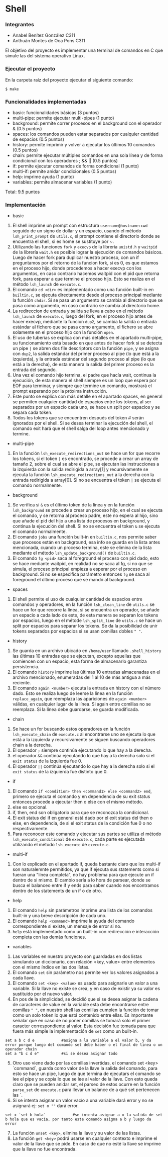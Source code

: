 # Shell

### Integrantes
- Anabel Benítez González C311
- Anthuán Montes de Oca Pons C311

El objetivo del proyecto es implementar una terminal de comandos en C que simule las del sistema operativo Linux.

### Ejecutar el proyecto
En la carpeta raíz del proyecto ejecutar el siguiente comando:
```
$ make 
```

### Funcionalidades implementadas

* basic: funcionalidades básicas (3 puntos)
* multi-pipe: permite ejecutar multi-pipes (1 punto)
* background: permite correr procesos en el background con el operador & (0.5 puntos)
* spaces: los comandos pueden estar separados por cualquier cantidad de espacios (0.5 puntos) 
* history: permite imprimir y volver a ejecutar los últimos 10 comandos (0.5 puntos)
* chain: permite ejecutar múltiples comandos en una sola línea y de forma condicional con los operadores ; && || (0.5 puntos)
* if: permite ejecutar comandos de forma condicional (1 punto)
* multi-if: permite anidar condicionales (0.5 puntos)
* help: imprime ayuda (1 punto)
* variables: permite almacenar variables (1 punto)

Total: 9.5 puntos

### Implementación

* basic
1. El shell imprime un prompt con estructura `username@hostname:cwd` seguido de un signo de dollar y un espacio, usando el método `lsh_print_prompt` de `utils.c`, el prompt contiene el directorio donde se encuentra el shell, si es home se sustituye por ~. 
2. Utilizando las funciones `fork` y `execvp` de la librería `unistd.h` y `waitpid` de la librería `wait.h` es posible lograr la ejecución de comandos básicos. Luego de hacer fork para duplicar nuestro proceso, con un if preguntamos por el retorno de la funcion fork, si es 0, es que estamos en el proceso hijo, donde procedemos a hacer execvp con los argumentos, en caso contrario hacemos waitpid con el pid que retorna fork, para esperar a que termine el proceso hijo. Esto se realiza en el método `lsh_launch` de `execute.c`.
3. El comando `cd <dir>` es implementado como una función built-in en `builtin.c`, se ejecuta directamente desde el proceso principal mediante la función `chdir`. Si se pasa un argumento se cambia al directorio que se pasa como argumento, en caso contrario se cambia al directorio home.
4. La redireccion de entrada y salida se lleva a cabo en el método `lsh_launch` de `execute.c`, luego del fork, en el proceso hijo antes de hacer execvp, mediante la funcion `dup2`, se cambia la salida o entrada estándar al fichero que se pasa como argumento, el fichero se abre solamente en el proceso hijo con la función `open`.
5. El uso de tuberías se explica con más detalles en el apartado multi-pipe, su funcionamiento está basado en que antes de hacer fork si se detecta un pipe `|` se abren dos file descriptors con la función `pipe`, y se asigna con `dup2`, la salida estándar del primer proceso al pipe (lo que está a la izquierda), y la entrada estándar del segundo proceso al pipe (lo que está a la derecha), de esta manera la salida del primer proceso es la entrada del segundo.
6. Una vez el comando hijo termina, el padre que hacía wait, continua la ejecución, de esta manera el shell siempre es un loop que espera por EOF para terminar, y siempre que termine un comando, mostrará el prompt esperando por la próxima instrucción.
7. Este punto se explica con más detalle en el apartado spaces, en general se permiten cualquier cantidad de espacios entre los tokens, al ser separados por un espacio cada uno, se hace un split por espacios y se separa cada token.
8. Todos los tokens que se encuentren después del token # serán ignorados por el shell. Si se desea terminar la ejecución del shell, el comando exit hará que el shell salga del loop antes mencionado y termine.

* multi-pipe
1. En la función `lsh_execute_redirections_out` se hace un for que recorre los tokens, si el token `|` es encontrado, se procede a crear un array de tamaño 2, sobre el cual se abre el pipe, se ejecutan las instrucciones a la izquierda con la salida redirigida a array[1] y recursivamente se ejecuta la función `lsh_execute_redirections_out` a la derecha con la entrada redirigida a array[0]. Si no se encuentra el token `|` se ejecuta el comando normalmente.

* background
1. Se verifica si `&` es el último token de la línea y en la función `lsh_background`  se procede a crear un proceso hijo, en el cual se ejecuta el comando, y se retorna al proceso padre, este no espera al hijo, sino que añade el pid del hijo a una lista de procesos en background, y continua la ejecución del shell. Si no se encuentra el token `&` se ejecuta el comando normalmente.
2. El comando `jobs` una función built-in en `builtin.c`, nos permite saber que procesos están en background, esa info se guarda en la lista antes mencionada, cuando un proceso termina, este se elimina de la lista mediante el método `lsh_update_background()` de `builtin.c`. 
3. El comando `fg <pid>` saca al foreground el proceso con pid dado, esto se hace mediante waitpid, en realidad no se saca al fg, si no que se simula, el proceso principal empieza a esperar por el proceso en background. Si no se especifica parámetro entonces `fg` se saca al foreground el último proceso que se mandó al background.

* spaces
1. El shell permite el uso de cualquier cantidad de espacios entre comandos y operadores, en la función `lsh_clean_line` de `utils.c` se hace un for que recorre la línea, si se encuentra un operador, se añade un espacio a cada lado de este, de esta manera se separan los tokens por espacios, luego en el métode `lsh_split_line` de `utils.c` se hace un split por espacios para separar los tokens. Se da la posibilidad de unir tokens separados por espacios si se usan comillas dobles `" "`.

* history 
1. Se guarda en un archivo ubicado en `/home/user` llamado `.shell_history` las últimas 10 entradas que se ejecutan, excepto aquellas que comiencen con un espacio, esta forma de almacenarlo garantiza persistencia.
2. El comando `history` imprime las últimas 10 entradas almacenadas en el archivo mencionado, enumeradas del 1 al 10 de más antigua a más reciente.
3. El comando `again <number>` ejecuta la entrada en history con el número dado. Esto se realiza luego de leerse la línea en la función `replace_again`, que reemplaza las apariciones de `again <number>` válidas, en cualquier lugar de la línea. Si again entre comillas no se reemplaza. Si la línea debe guardarse, se guarda modificada.

* chain
1. Se hace un for buscando estos operadores en la función `lsh_execute_chain` de `execute.c` al encontrarse uno se ejecuta lo que está a la izquierda y recursivamente se siguen buscando operadores chain a la derecha.
2. El operador `;` siempre continúa ejecutando lo que hay a la derecha.
3. el operador `&&` continúa ejecutando lo que hay a la derecha solo si el `exit status` de la izquierda fue 0.
4. El operador `||` continúa ejecutando lo que hay a la derecha solo si el `exit status` de la izquierda fue distinto que 0.

* if
1. El comando `if <condition> then <command1> else <command2> end`, primero se ejecuta el comando <condition> y en dependencia de su exit status entonces procede a ejecutar then o else con el mismo método.
2. else es opcional.
3. if, then, end son obligatorio para que se reconozca la condicional. 
4. El exit status del if en general está dado por el exit status del then o else, en dependencia, de si el exit status de la condición fue 0 o no respectivamente.
5. Para reconocer este comando y ejecutar sus partes se utiliza el método `lsh_execute_conditional` de `execute.c`, cada parte es ejecutada utilizando el método `lsh_execute` de `execute.c`.

* multi-if
1. Con lo explicado en el apartado if, queda bastante claro que los multi-if son naturalemnte permitidos, ya que if ejecuta sus statements como si fueran una "línea completa", no hay problema para que ejecute un if dentro de si mismo. El cambio sería a lo hora de parsear, donde se busca el balanceo entre if y ends para saber cuando nos encontramos dentro de los statements de un if o de otro.

* help
1. El comando `help` sin parámetros imprime una lista de los comandos built-in y una breve descripción de cada uno.
2. El comando `help <command>` imprime la ayuda del comando correspondiente si existe, un mensaje de error si no.
3. `help` está implementado como un built-in con redirección e interacción completa con las demás funciones.

* variables
1. Las variables en nuestro proyecto son guardadas en dos listas simulando un diccionario, con relación <key, value> entre elementos con el mismo índice en las dos lístas.
2. El comando `set` sin parámetro nos permite ver los valores asignados a cada llave.
3. El comando `set <key> <value>` es usado para asignarle un valor a una variable. Si la llave no existe se crea, y en caso de existir ya su valor es sustituido por el nuevo valor.
4. En pos de la simplicidad, se decidió que si se desea asignar la cadena de caracteres de value en la variable esta debe encontrarse entre comillas `" "`, en nuestro shell las comillas cumplen la función de tomar como un solo token lo que está contenido entre ellas. Es importante señalar que en caso de no poner comillas se tomará solo el primer caracter correspondiente al valor. Esta decisión fue tomada para que fuera más simple la implementación de `set` como un built-in.
```  
set a b c d e            #asigna a la variable a el valor b, y da error porque luego del comando set debe haber o el final de linea o un operador chain
set a "b c d e"          #si se desea asignar todo
```
5. Otro uso viene dado por las comillas invertidas, el comando set \<key\> \`command\`, guarda como valor de la llave la salida del comando, para esto se hace un pipe, luego de que termina de ejecutars el comando se lee el pipe y se copia lo que se lee al valor de la llave. Con esto queda claro que se pueden anidar set, el parseo de estos ocurre en la función `parse_set` de `execute.c` para llevar un balance de a qué set pertenecen las \`.
6. Si se intenta asignar un valor vacío a una variable dará error y no se asignará ej: `set o ""` dará error.
```
set x `set b hola`            #se intenta asignar a x la salida de set b hola que es vacía, por tanto este comando asigna a b y luego da error
```
7. La función `unset <key>`, elimina la llave y su valor de las listas.
8. La función `get <key>` podrá usarse en cualquier contexto e imprime el valor de la llave que se pide. En caso de que no esté la llave se imprime que la llave no fue encontrada.